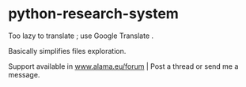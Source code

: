 # python-research-system

Too lazy to translate ; use Google Translate .


Basically simplifies files exploration.

Support available in www.alama.eu/forum | Post a thread or send me a message.
